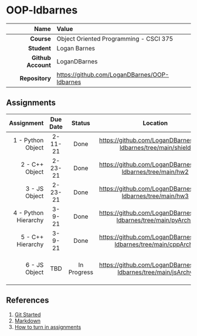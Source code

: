 # OOP-ldbarnes

| Name | Value |
|---:|:---|
| **Course**      | Object Oriented Programming - CSCI 375 |
| **Student**     | Logan Barnes |
| **Github Account** | LoganDBarnes |
| **Repository**  | https://github.com/LoganDBarnes/OOP-ldbarnes |

## Assignments

| Assignment | Due Date | Status | Location | Notes |
|-----------:|:--------:|:------:|:---------:|:------|
| 1 - Python Object | 2-11-21 | Done | https://github.com/LoganDBarnes/OOP-ldbarnes/tree/main/shield | Shield object with test |
| 2 - C++ Object | 2-23-21 | Done | https://github.com/LoganDBarnes/OOP-ldbarnes/tree/main/hw2 | Shield object in C++ |
| 3 - JS Object | 2-23-21 | Done | https://github.com/LoganDBarnes/OOP-ldbarnes/tree/main/hw3 | Shield object in JavaScript |
| 4 - Python Hierarchy | 3-9-21 | Done | https://github.com/LoganDBarnes/OOP-ldbarnes/tree/main/pyArchy | Shield hierarchy in Python |
| 5 - C++ Hierarchy | 3-9-21 | Done | https://github.com/LoganDBarnes/OOP-ldbarnes/tree/main/cppArchy | Shield hierarchy in C++ |
| 6 - JS Object | TBD | In Progress | https://github.com/LoganDBarnes/OOP-ldbarnes/tree/main/jsArchy | Shield hierarchy in JavaScript |

## References

1. [Git Started](https://docs.google.com/document/d/1M0YeBfFPy5YPpfX7312R9-IldjagimvEma_YhgeLPcw/edit#heading=h.ssqvh5gmotj4)
2. [Markdown](https://github.com/adam-p/markdown-here/wiki/Markdown-Cheatsheet)
3. [How to turn in assignments](https://docs.google.com/document/d/1tRbrd6zpvXDmZ009OPTY-vZMYXF_LTwlFL9yHxoo1g8/edit)